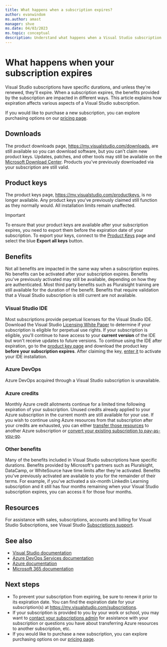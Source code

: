 ```yaml
---
title: What happens when a subscription expires?
author: evanwindom
ms.author: amast
manager: shve
ms.date: 04/03/2023
ms.topic: conceptual
description: Understand what happens when a Visual Studio subscription expires, including changes to available downloads, product keys, Azure credits, and other benefits.
---
```


# What happens when your subscription expires

Visual Studio subscriptions have specific durations, and unless they're renewed, they'll expire.  When a subscription expires, the benefits provided by the subscription are impacted in different ways.  This article explains how expiration affects various aspects of a Visual Studio subscription. 

If you would like to purchase a new subscription, you can explore purchasing options on our [pricing page](https://visualstudio.microsoft.com/vs/pricing).

## Downloads

The product downloads page, <https://my.visualstudio.com/downloads>, are still available so you can download software, but you can't claim new product keys.  Updates, patches, and other tools may still be available on the [Microsoft Download Center](https://www.microsoft.com/downloads).  Products you've previously downloaded via your subscription are still valid.

## Product keys

The product keys page, <https://my.visualstudio.com/productkeys>, is no longer available.  Any product keys you've previously claimed still function as they normally would.  All installation limits remain unaffected.  
> [!IMPORTANT]
> To ensure that your product keys are available after your subscription expires, you need to export them before the expiration date of your subscription. To export your keys, connect to the [Product Keys](https://my.visualstudio.com/productkeys) page and select the blue **Export all keys** button.  

## Benefits 

Not all benefits are impacted in the same way when a subscription expires.  No benefits can be activated after your subscription expires.  Benefits you've previously activated may still be available, depending on how they are authenticated.  Most third party benefits such as Pluralsight training are still available for the duration of the benefit.  Benefits that require validation that a Visual Studio subscription is still current are not available.

### Visual Studio IDE

Most subscriptions provide perpetual licenses for the Visual Studio IDE. Download the Visual Studio [Licensing White Paper](https://aka.ms/vslicensing) to determine if your subscription is eligible for perpetual use rights.  If your subscription is eligible, you'll continue to have access to your **current version** of the IDE but won't receive updates to future versions. To continue using the IDE after expiration, go to the [product key page](https://my.visualstudio.com/productkeys) and download the product key **before your subscription expires**.  After claiming the key, [enter it](/visualstudio/ide/how-to-unlock-visual-studio#enter-a-product-key) to activate your IDE installation.  

### Azure DevOps

Azure DevOps acquired through a Visual Studio subscription is unavailable.  

### Azure credits

Monthly Azure credit allotments continue for a limited time following expiration of your subscription.  Unused credits already applied to your Azure subscription in the current month are still available for your use.  If you wish to continue using Azure resources from that subscription after your credits are exhausted, you can either [transfer those resources](/azure/azure-resource-manager/management/move-resource-group-and-subscription) to another Azure subscription or [convert your existing subscription to pay-as-you-go](/azure/cost-management-billing/manage/spending-limit#remove-the-spending-limit-in-azure-portal).

### Other benefits

Many of the benefits included in Visual Studio subscriptions have specific durations.  Benefits provided by Microsoft's partners such as Pluralsight, DataCamp, or WhiteSource have time limits after they're activated.  Benefits you've previously activated are available to you for the remainder of their terms.  For example, if you've activated a six-month LinkedIn Learning subscription and it still has four months remaining when your Visual Studio subscription expires, you can access it for those four months.  

## Resources

For assistance with sales, subscriptions, accounts and billing for Visual Studio Subscriptions, see Visual Studio [Subscriptions support](https://aka.ms/vssubscriberhelp).

## See also

+ [Visual Studio documentation](/visualstudio/)
+ [Azure DevOps Services documentation](/azure/devops/)
+ [Azure documentation](/azure/)
+ [Microsoft 365 documentation](/microsoft-365/)

## Next steps

+ To prevent your subscription from expiring, be sure to renew it prior to its expiration date.  You can find the expiration date for your subscription(s) at <https://my.visualstudio.com/subscriptions>.
+ If your subscription is provided to you by your work or school, you may want to [contact your subscriptions admin](contact-my-admin.md) for assistance with your subscription or questions you have about transferring Azure resources to another subscription, etc.
+ If you would like to purchase a new subscription, you can explore purchasing options on our [pricing page](https://visualstudio.microsoft.com/vs/pricing).
